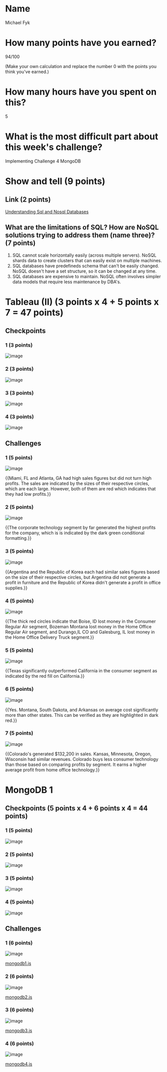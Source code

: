 # Name

Michael Fyk

# How many points have you earned?

94/100

(Make your own calculation and replace the number 0 with the points you think you've earned.)

# How many hours have you spent on this?

5

# What is the most difficult part about this week's challenge?

Implementing Challenge 4 MongoDB

# Show and tell (9 points)

## Link (2 points)

[Understanding Sql and Nosql Databases](https://www.digitalocean.com/community/tutorials/understanding-sql-and-nosql-databases-and-different-database-models)

## What are the limitations of SQL? How are NoSQL solutions trying to address them (name three)? (7 points)

1. SQL cannot scale horizontally easily (across multiple servers). NoSQL shards data to create clusters that can easily exist on multiple machines.
2. SQL databases have predefineds schema that can't be easily changed. NoSQL doesn't have a set structure, so it can be changed at any time.
3. SQL databases are expensive to maintain. NoSQL often involves simpler data models that require less maintenance by DBA's.

# Tableau (II) (3 points x 4 + 5 points x 7 = 47 points)

## Checkpoints

### 1 (3 points)

![image](http://i.imgur.com/Nsj0ANJ.png)

### 2 (3 points)

![image](http://i.imgur.com/nXEiQYy.png)

### 3 (3 points)

![image](http://i.imgur.com/9N55wuY.png)

### 4 (3 points)

![image](http://i.imgur.com/JicxSZt.png)

## Challenges

### 1 (5 points)

![image](http://i.imgur.com/smPUtRd.png)

{{Miami, FL and Atlanta, GA had high sales figures but did not turn high profits. The sales are indicated by the sizes of their respective circles, which are each large. However, both of them are red which indicates that they had low profits.}}

### 2 (5 points)

![image](http://i.imgur.com/W43tbs9.png)

{{The corporate technology segment by far generated the highest profits for the company, which is is indicated by the dark green conditional formatting.}}

### 3 (5 points)

![image](http://i.imgur.com/iEZFtLY.png)

{{Argentina and the Republic of Korea each had similar sales figures based on the size of their respective circles, but Argentina did not generate a profit in furniture and the Republic of Korea didn't generate a profit in office supplies.}}

### 4 (5 points)

![image](http://i.imgur.com/z1ZSSVC.png)

{{The thick red circles indicate that Boise, ID lost money in the Consumer Regular Air segment, Bozeman Montana lost money in the Home Office Regular Air segment, and Durango,IL CO and Galesburg, IL lost money in the Home Office Delivery Truck segment.}}

### 5 (5 points)

![image](http://i.imgur.com/shkjWDT.png)

{{Texas significantly outperformed California in the consumer segment as indicated by the red fill on California.}}

### 6 (5 points)

![image](http://i.imgur.com/t0bRE4e.png)

{{Yes. Montana, South Dakota, and Arkansas on average cost significantly more than other states. This can be verified as they are highlighted in dark red.}}

### 7 (5 points)

![image](http://i.imgur.com/ar1egyo.png)

{{Colorado's generated $132,200 in sales. Kansas, Minnesota, Oregon, Wisconsin had similar revenues.
Colorado buys less consumer technology than those based on comparing profits by segment. It earns a higher average profit from home office technology.}}


# MongoDB 1

## Checkpoints (5 points x 4 + 6 points x 4 = 44  points)

### 1 (5 points)

![image](http://i.imgur.com/PQH82Ic.png)

### 2 (5 points)

![image](http://i.imgur.com/V1DIUE4.png)

### 3 (5 points)

![image](http://i.imgur.com/Ipt8UG4.png)

### 4 (5 points)

![image](http://i.imgur.com/cI4hEGj.png)

## Challenges


### 1 (6 points)

![image](http://i.imgur.com/RvkKpIN.png)

[mongodb1.js](mongodb1.js)

### 2 (6 points)

![image](http://i.imgur.com/5656Gzx.png)

[mongodb2.js](mongodb2.js)

### 3 (6 points)

![image](http://i.imgur.com/5656Gzx.png)

[mongodb3.js](mongodb3.js)

### 4 (6 points)

![image](image.png?raw=true)

[mongodb4.js](mongodb4.js)

